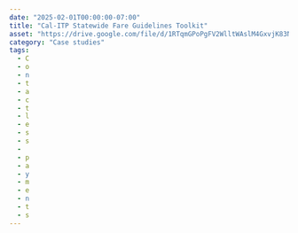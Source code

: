```yaml
---
date: "2025-02-01T00:00:00-07:00"
title: "Cal-ITP Statewide Fare Guidelines Toolkit"
asset: "https://drive.google.com/file/d/1RTqmGPoPgFV2WlltWAslM4GxvjK83NHF/view?usp=sharing"
category: "Case studies"
tags:
  - C
  - o
  - n
  - t
  - a
  - c
  - t
  - l
  - e
  - s
  - s
  -  
  - p
  - a
  - y
  - m
  - e
  - n
  - t
  - s
---
```

